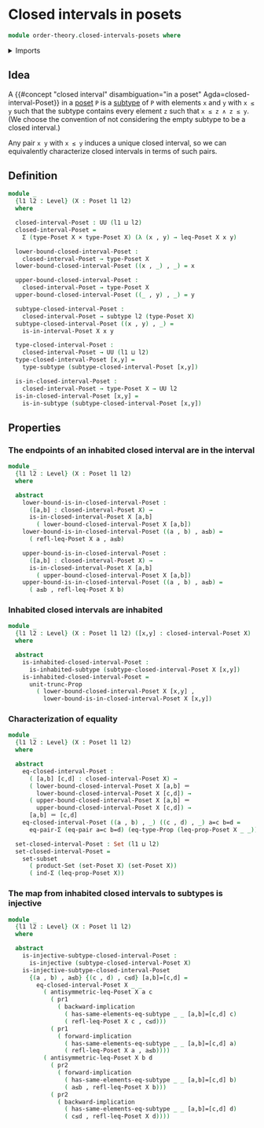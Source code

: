 # Closed intervals in posets

```agda
module order-theory.closed-intervals-posets where
```

<details><summary>Imports</summary>

```agda
open import foundation.cartesian-product-types
open import foundation.dependent-pair-types
open import foundation.equality-cartesian-product-types
open import foundation.equality-dependent-pair-types
open import foundation.identity-types
open import foundation.images-subtypes
open import foundation.inhabited-subtypes
open import foundation.injective-maps
open import foundation.logical-equivalences
open import foundation.propositional-truncations
open import foundation.propositions
open import foundation.sets
open import foundation.subtypes
open import foundation.universe-levels

open import order-theory.interval-subposets
open import order-theory.posets
```

</details>

## Idea

A
{{#concept "closed interval" disambiguation="in a poset" Agda=closed-interval-Poset}}
in a [poset](order-theory.posets.md) `P` is a [subtype](foundation.subtypes.md)
of `P` with elements `x` and `y` with `x ≤ y` such that the subtype contains
every element `z` such that `x ≤ z ∧ z ≤ y`.  (We choose the convention of not
considering the empty subtype to be a closed interval.)

Any pair `x y` with `x ≤ y` induces a unique closed interval, so we can
equivalently characterize closed intervals in terms of such pairs.

## Definition

```agda
module _
  {l1 l2 : Level} (X : Poset l1 l2)
  where

  closed-interval-Poset : UU (l1 ⊔ l2)
  closed-interval-Poset =
    Σ (type-Poset X × type-Poset X) (λ (x , y) → leq-Poset X x y)

  lower-bound-closed-interval-Poset :
    closed-interval-Poset → type-Poset X
  lower-bound-closed-interval-Poset ((x , _) , _) = x

  upper-bound-closed-interval-Poset :
    closed-interval-Poset → type-Poset X
  upper-bound-closed-interval-Poset ((_ , y) , _) = y

  subtype-closed-interval-Poset :
    closed-interval-Poset → subtype l2 (type-Poset X)
  subtype-closed-interval-Poset ((x , y) , _) =
    is-in-interval-Poset X x y

  type-closed-interval-Poset :
    closed-interval-Poset → UU (l1 ⊔ l2)
  type-closed-interval-Poset [x,y] =
    type-subtype (subtype-closed-interval-Poset [x,y])

  is-in-closed-interval-Poset :
    closed-interval-Poset → type-Poset X → UU l2
  is-in-closed-interval-Poset [x,y] =
    is-in-subtype (subtype-closed-interval-Poset [x,y])
```

## Properties

### The endpoints of an inhabited closed interval are in the interval

```agda
module _
  {l1 l2 : Level} (X : Poset l1 l2)
  where

  abstract
    lower-bound-is-in-closed-interval-Poset :
      ([a,b] : closed-interval-Poset X) →
      is-in-closed-interval-Poset X [a,b]
        ( lower-bound-closed-interval-Poset X [a,b])
    lower-bound-is-in-closed-interval-Poset ((a , b) , a≤b) =
      ( refl-leq-Poset X a , a≤b)

    upper-bound-is-in-closed-interval-Poset :
      ([a,b] : closed-interval-Poset X) →
      is-in-closed-interval-Poset X [a,b]
        ( upper-bound-closed-interval-Poset X [a,b])
    upper-bound-is-in-closed-interval-Poset ((a , b) , a≤b) =
      ( a≤b , refl-leq-Poset X b)
```

### Inhabited closed intervals are inhabited

```agda
module _
  {l1 l2 : Level} (X : Poset l1 l2) ([x,y] : closed-interval-Poset X)
  where

  abstract
    is-inhabited-closed-interval-Poset :
      is-inhabited-subtype (subtype-closed-interval-Poset X [x,y])
    is-inhabited-closed-interval-Poset =
      unit-trunc-Prop
        ( lower-bound-closed-interval-Poset X [x,y] ,
          lower-bound-is-in-closed-interval-Poset X [x,y])
```

### Characterization of equality

```agda
module _
  {l1 l2 : Level} (X : Poset l1 l2)
  where

  abstract
    eq-closed-interval-Poset :
      ( [a,b] [c,d] : closed-interval-Poset X) →
      ( lower-bound-closed-interval-Poset X [a,b] ＝
        lower-bound-closed-interval-Poset X [c,d]) →
      ( upper-bound-closed-interval-Poset X [a,b] ＝
        upper-bound-closed-interval-Poset X [c,d]) →
      [a,b] ＝ [c,d]
    eq-closed-interval-Poset ((a , b) , _) ((c , d) , _) a=c b=d =
      eq-pair-Σ (eq-pair a=c b=d) (eq-type-Prop (leq-prop-Poset X _ _))

  set-closed-interval-Poset : Set (l1 ⊔ l2)
  set-closed-interval-Poset =
    set-subset
      ( product-Set (set-Poset X) (set-Poset X))
      ( ind-Σ (leq-prop-Poset X))
```

### The map from inhabited closed intervals to subtypes is injective

```agda
module _
  {l1 l2 : Level} (X : Poset l1 l2)
  where

  abstract
    is-injective-subtype-closed-interval-Poset :
      is-injective (subtype-closed-interval-Poset X)
    is-injective-subtype-closed-interval-Poset
      {(a , b) , a≤b} {(c , d) , c≤d} [a,b]=[c,d] =
        eq-closed-interval-Poset X _ _
          ( antisymmetric-leq-Poset X a c
            ( pr1
              ( backward-implication
                ( has-same-elements-eq-subtype _ _ [a,b]=[c,d] c)
                ( refl-leq-Poset X c , c≤d)))
            ( pr1
              ( forward-implication
                ( has-same-elements-eq-subtype _ _ [a,b]=[c,d] a)
                ( refl-leq-Poset X a , a≤b))))
          ( antisymmetric-leq-Poset X b d
            ( pr2
              ( forward-implication
                ( has-same-elements-eq-subtype _ _ [a,b]=[c,d] b)
                ( a≤b , refl-leq-Poset X b)))
            ( pr2
              ( backward-implication
                ( has-same-elements-eq-subtype _ _ [a,b]=[c,d] d)
                ( c≤d , refl-leq-Poset X d))))
```
